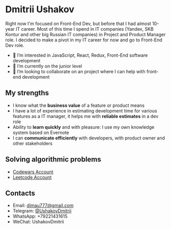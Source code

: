 <h1>Dmitrii Ushakov</h1>

Right now I'm focused on Front-End Dev, but before that I had almost 10-year IT career. Most of this time I spend in IT companies (Yandex, SKB Kontur and other big Russian IT companies) in Project and Product Manager role. I decided to make a pivot in my IT career for now and go to Front-End Dev role.

- 👀 I’m interested in JavaScript, React, Redux, Front-End software development
- 🌱 I’m currently on the junior level
- 💞️ I’m looking to collaborate on an project where I can help with front-end development 

<h2>My strengths</h2>
<ul>
  <li>I know what the <b>business value</b> of a feature or product means</li>
  <li>I have a lot of experience in estimating development time for various features as a IT manager, it helps me with <b>reliable estimates</b> in a dev role</li>
  <li>Ability to <b>learn quickly</b> and with pleasure: I use my own knowledge system based on Evernote</li>
  <li>I can <b>communicate efficiently</b> with developers, with product owner and other stakeholders</li>
</ul>

<h2>Solving algorithmic problems</h2>
<ul>
  <li><a href="https://www.codewars.com/users/dimau" target="_blank">Codewars Account</a></li>
  <li><a href="https://leetcode.com/dimau777/" target="_blank">Leetcode Account</a></li>
</ul>

<h2>Contacts</h2>
<ul>
  <li>Email: <a href="mailto:dimau777@gmail.com" target="_blank">dimau777@gmail.com</a></li>
  <li>Telegram: <a href="https://t.me/UshakovDmitrii" target="_blank">@UshakovDmitrii</a></li>
  <li>WhatsApp: +79221431615</li>
  <li>WeChat: UshakovDmitrii</li>
</ul>
